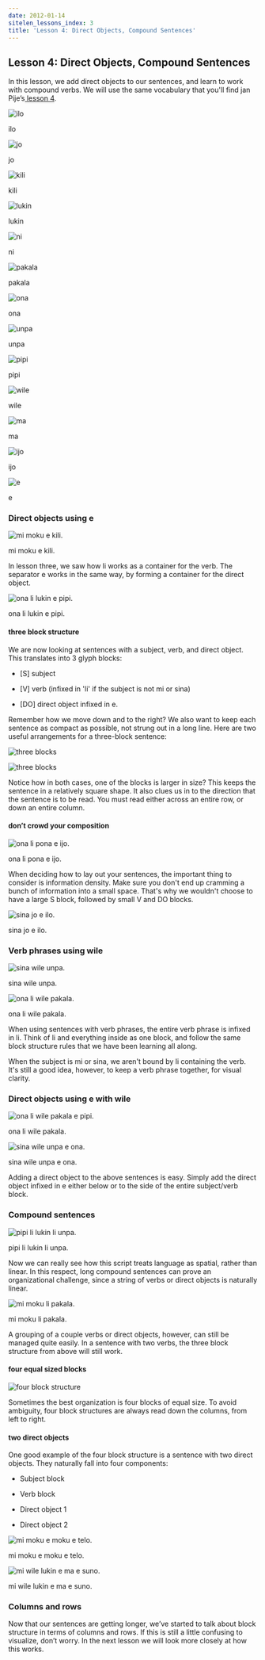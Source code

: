 ```yaml
---
date: 2012-01-14
sitelen_lessons_index: 3
title: 'Lesson 4: Direct Objects, Compound Sentences'
---
```





## Lesson 4: Direct Objects, Compound Sentences




In this lesson, we add direct objects to our sentences, and learn to work with compound verbs. We will use the same vocabulary that you'll find jan Pije’s[ lesson 4](http://bknight0.myweb.uga.edu/toki/lesson/lesson4.html).











    

![ilo](/images/t47_tokipona/t47_nimi/t47_nimi_ilo.jpg)

ilo


    

![jo](/images/t47_tokipona/t47_nimi/t47_nimi_jo.jpg)

jo


    

![kili](/images/t47_tokipona/t47_nimi/t47_nimi_kili.jpg)

kili


    

![lukin](/images/t47_tokipona/t47_nimi/t47_nimi_lukin.jpg)

lukin


    

![ni](/images/t47_tokipona/t47_nimi/t47_nimi_ni.jpg)

ni


    

![pakala](/images/t47_tokipona/t47_nimi/t47_nimi_pakala.jpg)

pakala


    

![ona](/images/t47_tokipona/t47_nimi/t47_nimi_ona.jpg)

ona


    

![unpa](/images/t47_tokipona/t47_nimi/t47_nimi_unpa.jpg)

unpa


    

![pipi](/images/t47_tokipona/t47_nimi/t47_nimi_pipi.jpg)

pipi


    

![wile](/images/t47_tokipona/t47_nimi/t47_nimi_wile.jpg)

wile


    

![ma](/images/t47_tokipona/t47_nimi/t47_nimi_ma.jpg)

ma


     

![ijo](/images/t47_tokipona/t47_nimi/t47_nimi_ijo.jpg)

ijo


    

![e](/images/t47_tokipona/t47_nimi/t47_nimi_e.jpg)

e










### Direct objects using e






    

![mi moku e kili.](/images/t47_tokipona/t47_kamasona/t47_kaso04_01.jpg)

mi moku e kili.








In lesson three, we saw how li works as a container for the verb. The separator e works in the same way, by forming a container for the direct object.






    

![ona li lukin e pipi.](/images/t47_tokipona/t47_kamasona/t47_kaso04_02.jpg)

ona li lukin e pipi.








#### three block structure





We are now looking at sentences with a subject, verb, and direct object. This translates into 3 glyph blocks:






    
  * [S] subject

    
  * [V] verb (infixed in 'li' if the subject is not mi or sina)

    
  * [DO] direct object infixed in e.





Remember how we move down and to the right? We also want to keep each sentence as compact as possible, not strung out in a long line. Here are two useful arrangements for a three-block sentence:






    

![three blocks](/images/t47_tokipona/t47_kamasona/t47_kaso04_04.png)









    

![three blocks](/images/t47_tokipona/t47_kamasona/t47_kaso04_03.png)








Notice how in both cases, one of the blocks is larger in size? This keeps the sentence in a relatively square shape. It also clues us in to the direction that the sentence is to be read. You must read either across an entire row, or down an entire column.





#### don’t crowd your composition






    

![ona li pona e ijo.](/images/t47_tokipona/t47_kamasona/t47_kaso04_06.jpg)

ona li pona e ijo.








When deciding how to lay out your sentences, the important thing to consider is information density. Make sure you don't end up cramming a bunch of information into a small space. That's why we wouldn't choose to have a large S block, followed by small V and DO blocks.






    

![sina jo e ilo.](/images/t47_tokipona/t47_kamasona/t47_kaso04_05.jpg)

sina jo e ilo.








### Verb phrases using wile






    

![sina wile unpa.](/images/t47_tokipona/t47_kamasona/t47_kaso04_08.jpg)

sina wile unpa.









    

![ona li wile pakala.](/images/t47_tokipona/t47_kamasona/t47_kaso04_07.jpg)

ona li wile pakala.








When using sentences with verb phrases, the entire verb phrase is infixed in li. Think of li and everything inside as one block, and follow the same block structure rules that we have been learning all along.





When the subject is mi or sina, we aren't bound by li containing the verb. It's still a good idea, however, to keep a verb phrase together, for visual clarity.





### Direct objects using e with wile






    

![ona li wile pakala e pipi.](/images/t47_tokipona/t47_kamasona/t47_kaso04_09.jpg)

ona li wile pakala.









    

![sina wile unpa e ona.](/images/t47_tokipona/t47_kamasona/t47_kaso04_10.jpg)

sina wile unpa e ona.








Adding a direct object to the above sentences is easy. Simply add the direct object infixed in e either below or to the side of the entire subject/verb block.





### Compound sentences






    

![pipi li lukin li unpa.](/images/t47_tokipona/t47_kamasona/t47_kaso04_11.jpg)

pipi li lukin li unpa.








Now we can really see how this script treats language as spatial, rather than linear. In this respect, long compound sentences can prove an organizational challenge, since a string of verbs or direct objects is naturally linear.






    

![mi moku li pakala.](/images/t47_tokipona/t47_kamasona/t47_kaso04_12.jpg)

mi moku li pakala.








A grouping of a couple verbs or direct objects, however, can still be managed quite easily. In a sentence with two verbs, the three block structure from above will still work.





#### four equal sized blocks






    

![four block structure](/images/t47_tokipona/t47_kamasona/t47_kaso04_12b.png)








Sometimes the best organization is four blocks of equal size. To avoid ambiguity, four block structures are always read down the columns, from left to right.





#### two direct objects





One good example of the four block structure is a sentence with two direct objects. They naturally fall into four components:






    
  * Subject block

    
  * Verb block

    
  * Direct object 1

    
  * Direct object 2






    

![mi moku e moku e telo.](/images/t47_tokipona/t47_kamasona/t47_kaso04_13.jpg)

mi moku e moku e telo.









    

![mi wile lukin e ma e suno.](/images/t47_tokipona/t47_kamasona/t47_kaso04_14.jpg)

mi wile lukin e ma e suno.








### Columns and rows





Now that our sentences are getting longer, we’ve started to talk about block structure in terms of columns and rows.  If this is still a little confusing to visualize, don’t worry.  In the next lesson we will look more closely at how this works.



